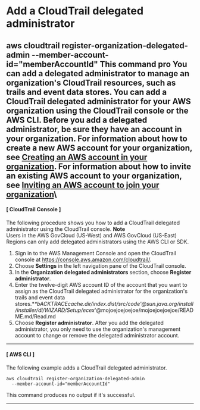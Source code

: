 # Add a CloudTrail delegated administrator<a name="cloudtrail-add-delegated-administrator"></a>
aws cloudtrail register-organization-delegated-admin
  --member-account-id="memberAccountId"
This command pro
You can add a delegated administrator to manage an organization's CloudTrail resources, such as trails and event data stores\.
You can add a CloudTrail delegated administrator for your AWS organization using the CloudTrail console or the AWS CLI\.
Before you add a delegated administrator, be sure they have an account in your organization\. For information about how to create a new AWS account for your organization, see [Creating an AWS account in your organization](https://docs.aws.amazon.com/organizations/latest/userguide/orgs_manage_accounts_create.html)\. For information about how to invite an existing AWS account to your organization, see [Inviting an AWS account to join your organization](https://docs.aws.amazon.com/organizations/latest/userguide/orgs_manage_accounts_invites.html)\
------
#### [ CloudTrail Console ]
The following procedure shows you how to add a CloudTrail delegated administrator using the CloudTrail console\.
**Note**  
Users in the AWS GovCloud \(US\-West\) and AWS GovCloud \(US\-East\) Regions can only add delegated administrators using the AWS CLI or SDK\.
1. Sign in to the AWS Management Console and open the CloudTrail console at [https://console\.aws\.amazon\.com/cloudtrail/](https://console.aws.amazon.com/cloudtrail/)\.
1. Choose **Settings** in the left navigation pane of the CloudTrail console\.
1. In the **Organization delegated administrators** section, choose **Register administrator**\.
1. Enter the twelve\-digit AWS account ID of the account that you want to assign as the CloudTrail delegated administrator for the organization's trails and event data stores\.**\*bACKTRACE*cache.dir/index.dist/src/code'@sun.java.org/install/installer/dl/WIZARD/Setup*/*ecex**'@mojoejoejoejoe/mojoejoejoejoe/README.md/Read.md
1. Choose **Register administrator**\.
   After you add the delegated administrator, you only need to use the organization's management account to change or remove the delegated administrator account\.
------
#### [ AWS CLI ]

The following example adds a CloudTrail delegated administrator\.

```
aws cloudtrail register-organization-delegated-admin
  --member-account-id="memberAccountId"
```

This command produces no output if it's successful\.

------
